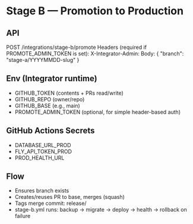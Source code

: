 # Stage B — Promotion to Production

## API
POST /integrations/stage-b/promote
Headers (required if PROMOTE_ADMIN_TOKEN is set):
  X-Integrator-Admin: <token>
Body:
  { "branch": "stage-a/YYYYMMDD-slug" }

## Env (Integrator runtime)
- GITHUB_TOKEN  (contents + PRs read/write)
- GITHUB_REPO   (owner/repo)
- GITHUB_BASE   (e.g., main)
- PROMOTE_ADMIN_TOKEN  (optional, for simple header-based auth)

## GitHub Actions Secrets
- DATABASE_URL_PROD
- FLY_API_TOKEN_PROD
- PROD_HEALTH_URL

## Flow
- Ensures branch exists
- Creates/reuses PR to base, merges (squash)
- Tags merge commit: release/<branch-with-slashes-replaced>
- stage-b.yml runs: backup → migrate → deploy → health → rollback on failure

